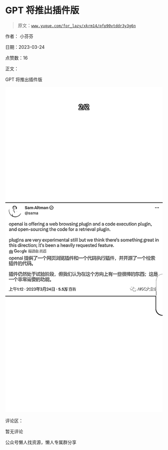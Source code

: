 # GPT 将推出插件版

> 原文：[`www.yuque.com/for_lazy/xkrm14/qfp90vtddr3y3g6n`](https://www.yuque.com/for_lazy/xkrm14/qfp90vtddr3y3g6n)



作者： 小芬芬



日期：2023-03-24



点赞数：16



正文：



GPT 将推出插件版



![](img/350a2940514bf086231ccba800aec197.png)  

评论区：



暂无评论



公众号懒人找资源，懒人专属群分享

